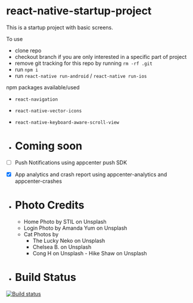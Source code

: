 # react-native-startup-project

This is a startup project with basic screens.

To use
- clone repo
- checkout branch if you are only interested in a specific part of project
- remove git tracking for this repo by running `rm -rf .git`
- run `npm i`
- run `react-native run-android` / `react-native run-ios` 


npm packages available/used
- `react-navigation`
- `react-native-vector-icons`
- `react-native-keyboard-aware-scroll-view` 

- # Coming soon
- [ ] Push Notifications using appcenter push SDK
- [x] App analytics and crash report using appcenter-analytics and appcenter-crashes


- # Photo Credits
  - Home Photo by STIL on Unsplash
  - Login Photo by Amanda Yum on Unsplash
  - Cat Photos by 
      - The Lucky Neko on Unsplash
      - Chelsea B. on Unsplash
      - Cong H on Unsplash
      - Hike Shaw on Unsplash


- # Build Status

[![Build status](https://build.appcenter.ms/v0.1/apps/d544ae8b-f496-4c8f-97a7-094f85ff3fdb/branches/appcenterAndroidCI/badge)](https://appcenter.ms)

